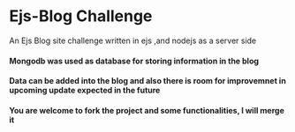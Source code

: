# Ejs-Blog Challenge
<p>An Ejs Blog site challenge written in ejs ,and nodejs as a server side</p>
<h4>Mongodb was used as database for storing information in the blog </h4>
<h4>Data can be added into the blog and also there is room for improvemnet in upcoming update expected in the future</h4>
<h4>You are welcome to fork the project and some functionalities, I will merge it </h4>

